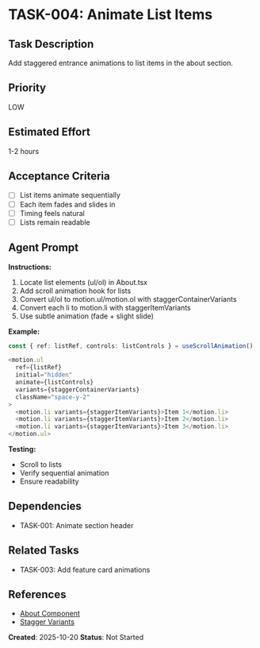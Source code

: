 # TASK-004: Animate List Items

## Task Description
Add staggered entrance animations to list items in the about section.

## Priority
LOW

## Estimated Effort
1-2 hours

## Acceptance Criteria
- [ ] List items animate sequentially
- [ ] Each item fades and slides in
- [ ] Timing feels natural
- [ ] Lists remain readable

## Agent Prompt

**Instructions:**

1. Locate list elements (ul/ol) in About.tsx
2. Add scroll animation hook for lists
3. Convert ul/ol to motion.ul/motion.ol with staggerContainerVariants
4. Convert each li to motion.li with staggerItemVariants
5. Use subtle animation (fade + slight slide)

**Example:**
```typescript
const { ref: listRef, controls: listControls } = useScrollAnimation()

<motion.ul
  ref={listRef}
  initial="hidden"
  animate={listControls}
  variants={staggerContainerVariants}
  className="space-y-2"
>
  <motion.li variants={staggerItemVariants}>Item 1</motion.li>
  <motion.li variants={staggerItemVariants}>Item 2</motion.li>
  <motion.li variants={staggerItemVariants}>Item 3</motion.li>
</motion.ul>
```

**Testing:**
- Scroll to lists
- Verify sequential animation
- Ensure readability

## Dependencies
- TASK-001: Animate section header

## Related Tasks
- TASK-003: Add feature card animations

## References
- [About Component](../../../../components/About.tsx)
- [Stagger Variants](../../../../lib/animations/variants.ts)

**Created**: 2025-10-20
**Status**: Not Started
